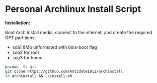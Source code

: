 # Personal Archlinux Install Script  

**Installation:**  

Boot Arch Install media, connect to the internet, and create the required GPT partitions:
- sda1 8Mb unformated with bios-boot flag
- sda2 for root
- sda3 for home

```bash
pacman -Sy git  
git clone https://github.com/Antidote1911/archinstall
cd archinstall && ./install.sh
```
